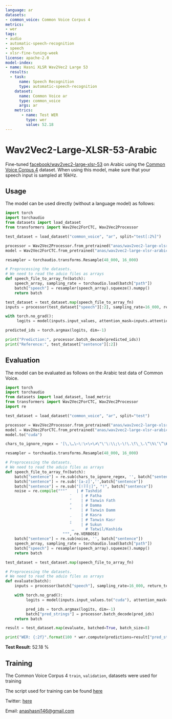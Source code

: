 ```yaml
---
language: ar
datasets:
- common_voice: Common Voice Corpus 4
metrics:
- wer
tags:
- audio
- automatic-speech-recognition
- speech
- xlsr-fine-tuning-week
license: apache-2.0
model-index:
- name: Hasni XLSR Wav2Vec2 Large 53
  results:
  - task: 
      name: Speech Recognition
      type: automatic-speech-recognition
    dataset:
      name: Common Voice ar 
      type: common_voice
      args: ar
    metrics:
       - name: Test WER
         type: wer
         value: 52.18
---
```


# Wav2Vec2-Large-XLSR-53-Arabic

Fine-tuned [facebook/wav2vec2-large-xlsr-53](https://huggingface.co/facebook/wav2vec2-large-xlsr-53) on Arabic using the [Common Voice Corpus 4](https://commonvoice.mozilla.org/en/datasets) dataset.
When using this model, make sure that your speech input is sampled at 16kHz.

## Usage

The model can be used directly (without a language model) as follows:

```python
import torch
import torchaudio
from datasets import load_dataset
from transformers import Wav2Vec2ForCTC, Wav2Vec2Processor

test_dataset = load_dataset("common_voice", "ar", split="test[:2%]")

processor = Wav2Vec2Processor.from_pretrained("anas/wav2vec2-large-xlsr-arabic")
model = Wav2Vec2ForCTC.from_pretrained("anas/wav2vec2-large-xlsr-arabic")

resampler = torchaudio.transforms.Resample(48_000, 16_000)

# Preprocessing the datasets.
# We need to read the aduio files as arrays
def speech_file_to_array_fn(batch):
    speech_array, sampling_rate = torchaudio.load(batch["path"])
    batch["speech"] = resampler(speech_array).squeeze().numpy()
    return batch

test_dataset = test_dataset.map(speech_file_to_array_fn)
inputs = processor(test_dataset["speech"][:2], sampling_rate=16_000, return_tensors="pt", padding=True)

with torch.no_grad():
     logits = model(inputs.input_values, attention_mask=inputs.attention_mask).logits

predicted_ids = torch.argmax(logits, dim=-1)

print("Prediction:", processor.batch_decode(predicted_ids))
print("Reference:", test_dataset["sentence"][:2])
```


## Evaluation

The model can be evaluated as follows on the Arabic test data of Common Voice.


```python
import torch
import torchaudio
from datasets import load_dataset, load_metric
from transformers import Wav2Vec2ForCTC, Wav2Vec2Processor
import re

test_dataset = load_dataset("common_voice", "ar", split="test")

processor = Wav2Vec2Processor.from_pretrained("anas/wav2vec2-large-xlsr-arabic")
model = Wav2Vec2ForCTC.from_pretrained("anas/wav2vec2-large-xlsr-arabic/")
model.to("cuda")

chars_to_ignore_regex = '[\,\؟\.\!\-\;\\:\'\"\☭\«\»\؛\—\ـ\_\،\“\%\‘\”\�]'

resampler = torchaudio.transforms.Resample(48_000, 16_000)

# Preprocessing the datasets.
# We need to read the aduio files as arrays
def speech_file_to_array_fn(batch):
    batch["sentence"] = re.sub(chars_to_ignore_regex, '', batch["sentence"]).lower()
    batch["sentence"] = re.sub('[a-z]','',batch["sentence"])
    batch["sentence"] = re.sub("[إأٱآا]", "ا", batch["sentence"])
    noise = re.compile(""" ّ    | # Tashdid
                             َ    | # Fatha
                             ً    | # Tanwin Fath
                             ُ    | # Damma
                             ٌ    | # Tanwin Damm
                             ِ    | # Kasra
                             ٍ    | # Tanwin Kasr
                             ْ    | # Sukun
                             ـ     # Tatwil/Kashida
                         """, re.VERBOSE)
    batch["sentence"] = re.sub(noise, '', batch["sentence"])
    speech_array, sampling_rate = torchaudio.load(batch["path"])
    batch["speech"] = resampler(speech_array).squeeze().numpy()
    return batch

test_dataset = test_dataset.map(speech_file_to_array_fn)

# Preprocessing the datasets.
# We need to read the aduio files as arrays
def evaluate(batch):
    inputs = processor(batch["speech"], sampling_rate=16_000, return_tensors="pt", padding=True)

    with torch.no_grad():
         logits = model(inputs.input_values.to("cuda"), attention_mask=inputs.attention_mask.to("cuda")).logits

         pred_ids = torch.argmax(logits, dim=-1)
         batch["pred_strings"] = processor.batch_decode(pred_ids)
    return batch

result = test_dataset.map(evaluate, batched=True, batch_size=8)

print("WER: {:2f}".format(100 * wer.compute(predictions=result["pred_strings"], references=result["sentence"])))
```

**Test Result**: 52.18 %


## Training

The Common Voice Corpus 4 `train`, `validation`, datasets were used for training

The script used for training can be found [here](https://github.com/anashas/Fine-Tuning-of-XLSR-Wav2Vec2-on-Arabic)

Twitter: [here](https://twitter.com/hasnii_anas)

Email: anashasni146@gmail.com